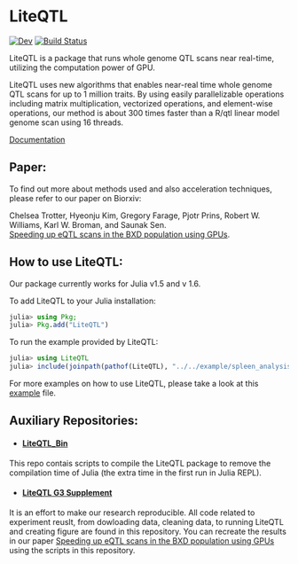 # LiteQTL

[![Dev](https://img.shields.io/badge/docs-dev-blue.svg)](https://senresearch.github.io/LiteQTL.jl/dev)
[![Build Status](https://travis-ci.com/senresearch/LiteQTL.jl.svg?branch=master)](https://travis-ci.com/github/senresearch/LiteQTL.jl)
<!--
[![Codecov](https://codecov.io/gh/senresearch/LiteQTL.jl/branch/master/graph/badge.svg)](https://codecov.io/gh/senresearch/LiteQTL.jl)
-->

LiteQTL is a package that runs whole genome QTL scans near real-time, utilizing the computation power of GPU.

LiteQTL uses new algorithms that enables near-real time whole genome QTL scans for up to 1 million traits.
By using easily parallelizable operations including matrix multiplication, vectorized operations,
and element-wise operations, our method is about 300 times faster than a R/qtl linear model genome scan
using 16 threads.

[Documentation](https://senresearch.github.io/LiteQTL.jl/dev/)


## Paper:
To find out more about methods used and also acceleration techniques, please refer to our paper on Biorxiv:

Chelsea Trotter, Hyeonju Kim, Gregory Farage, Pjotr Prins, Robert W. Williams, Karl W. Broman, and Saunak Sen.  
[Speeding up eQTL scans in the BXD population using GPUs](https://www.biorxiv.org/content/10.1101/2020.06.22.153742v1.full.pdf).

## How to use LiteQTL:

Our package currently works for Julia v1.5 and v 1.6.

To add LiteQTL to your Julia installation:
```julia
julia> using Pkg;
julia> Pkg.add("LiteQTL")
```
To run the example provided by LiteQTL:
```julia
julia> using LiteQTL
julia> include(joinpath(pathof(LiteQTL), "../../example/spleen_analysis.jl"))
```

For more examples on how to use LiteQTL, please take a look at this [example](https://github.com/senresearch/LiteQTL.jl/blob/master/example/spleen_analysis.jl) file.

## Auxiliary Repositories:
- #### [LiteQTL_Bin](https://github.com/senresearch/LiteQTL_bin)    
This repo contais scripts to compile the LiteQTL package to remove the compilation time of Julia (the extra time in the first run in Julia REPL).   
- #### [LiteQTL G3 Supplement](https://github.com/senresearch/LiteQTL-G3-supplement)  
It is an effort to make our research reproducible. All code related to experiment reuslt, from dowloading data, cleaning data, to running LiteQTL and creating figure are found in this repository. You can recreate the results in our paper [Speeding up eQTL scans in the BXD population using GPUs](https://www.biorxiv.org/content/10.1101/2020.06.22.153742v1.full.pdf) using the scripts in this repository.
